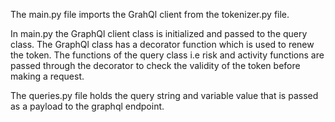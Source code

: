 The main.py file imports the GrahQl client from the tokenizer.py file.

In main.py the GraphQl client class is initialized and passed to the query class.
The GraphQl class has a decorator function which is used to renew the token.
The functions of the query class i.e risk and activity functions are passed through the decorator to check the validity of the token before making a request.

The queries.py file holds the query string and variable value that is passed as a payload to the graphql endpoint.
